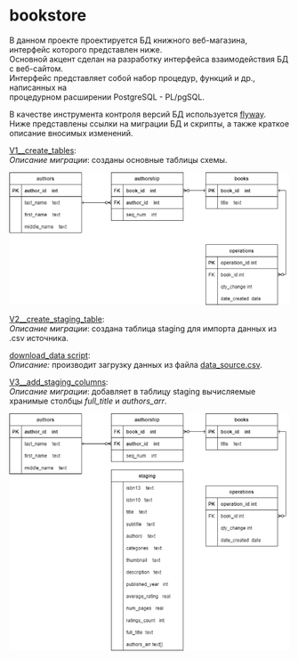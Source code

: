 # bookstore
В данном проекте проектируется БД книжного веб-магазина, интерфейс которого представлен ниже.<br>
Основной акцент сделан на разработку интерфейса взаимодействия БД с веб-сайтом. <br>
Интерфейс представляет собой набор процедур, функций и др., написанных на <br>
процедурном расширении PostgreSQL - PL/pgSQL.

В качестве инструмента контроля версий БД используется [flyway](https://flywaydb.org/).<br>
Ниже представлены ссылки на миграции БД и скрипты, а также краткое описание вносимых изменений.

[V1__create_tables](/V1__create_tables.pgsql):<br>
*Описание миграции*: созданы основные таблицы схемы.<br>

![](/V1_db_schema.drawio.png)

[V2__create_staging_table](/V2__create_staging_table.pgsql):<br>
*Описание миграции*: создана таблица staging для импорта данных из .csv источника.<br>

[download_data script](scripts/download_data.pgsql):<br>
*Описание:* производит загрузку данных из файла [data_source.csv](/data_source.csv).

[V3__add_staging_columns](/V3__add_staging_columns.pgsql):<br>
*Описание миграции*: добавляет в таблицу staging вычисляемые хранимые столбцы *full_title* и *authors_arr*.<br>

![](/V2-V3_db_schema.drawio.png)
